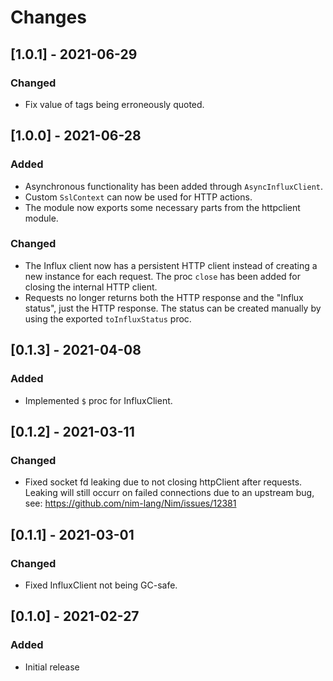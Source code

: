 Changes
=======

[1.0.1] - 2021-06-29
--------------------

### Changed

* Fix value of tags being erroneously quoted.

[1.0.0] - 2021-06-28
--------------------

### Added

* Asynchronous functionality has been added through `AsyncInfluxClient`.
* Custom `SslContext` can now be used for HTTP actions.
* The module now exports some necessary parts from the httpclient module.

### Changed

* The Influx client now has a persistent HTTP client instead of creating a new
  instance for each request. The proc `close` has been added for closing the
  internal HTTP client.
* Requests no longer returns both the HTTP response and the "Influx status",
  just the HTTP response. The status can be created manually by using the
  exported `toInfluxStatus` proc.

[0.1.3] - 2021-04-08
--------------------

### Added

* Implemented `$` proc for InfluxClient.

[0.1.2] - 2021-03-11
--------------------

### Changed

* Fixed socket fd leaking due to not closing httpClient after requests. Leaking
  will still occurr on failed connections due to an upstream bug, see:
  https://github.com/nim-lang/Nim/issues/12381

[0.1.1] - 2021-03-01
--------------------

### Changed

* Fixed InfluxClient not being GC-safe.

[0.1.0] - 2021-02-27
--------------------

### Added

* Initial release

